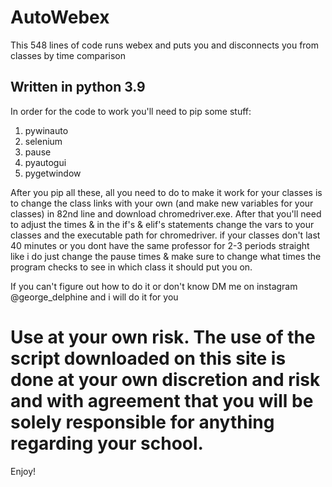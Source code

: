 # AutoWebex
This 548 lines of code runs webex and puts you and disconnects you from classes by time comparison

Written in python 3.9
------------------------
In order for the code to work you'll need to pip some stuff:
1. pywinauto
2. selenium
3. pause
4. pyautogui
5. pygetwindow

After you pip all these, all you need to do to make it work for your classes is to change the class links with your own (and make new variables for your classes) in 82nd line and download chromedriver.exe. After that you'll need to adjust the times & in the if's & elif's statements change the vars to your classes and the executable path for chromedriver. if your classes don't last 40 minutes or you dont have the same professor for 2-3 periods straight like i do just change the pause times & make sure to change what times the program checks to see in which class it should put you on.

If you can't figure out how to do it or don't know DM me on instagram @george_delphine and i will do it for you

# Use at your own risk. The use of the script downloaded on this site is done at your own discretion and risk and with agreement that you will be solely responsible for anything regarding your school.

Enjoy!
